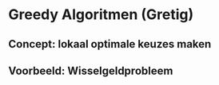 # Greedy Algoritmen (Gretig)
##   Concept: lokaal optimale keuzes maken
##   Voorbeeld: Wisselgeldprobleem
